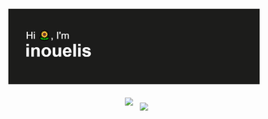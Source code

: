 [![MasterHead](https://github.com/inouelis/inouelis/blob/main/header.png)](https://github.com/inouelis)

<p float="left" align="center">
  <img src="https://spotify-recently-played-readme.vercel.app/api?user=c881mhcn9uyiufvboifs02lf0&unique=true" style="padding: 10px;"/>
  <img src= "https://github.com/inouelis/inouelis/blob/main/cat-sleep.gif" width="330">
</p>
